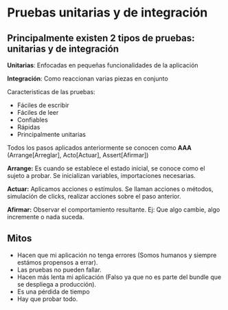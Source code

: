 # Pruebas unitarias y de integración

## Principalmente existen 2 tipos de pruebas: unitarias y de integración

**Unitarias**: Enfocadas en pequeñas funcionalidades de la aplicación

**Integración**: Como reaccionan varias piezas en conjunto

Caracteristicas de las pruebas:

- Fáciles de escribir
- Fáciles de leer
- Confiables
- Rápidas
- Principalmente unitarias

Todos los pasos aplicados anteriormente se conocen como **AAA** (Arrange\[Arreglar], Acto\[Actuar], Assert\[Afirmar])

**Arrange:** Es cuando se establece el estado inicial, se conoce como el sujeto a probar. Se inicializan variables, importaciones necesarias.

**Actuar:** Aplicamos acciones o estímulos. Se llaman acciones o métodos, simulación de clicks, realizar acciones sobre el paso anterior.

**Afirmar:** Observar el comportamiento resultante. Ej: Que algo cambie, algo incremente o nada suceda.

## Mitos

- Hacen que mi aplicación no tenga errores (Somos humanos y siempre estámos propensos a errar).
- Las pruebas no pueden fallar.
- Hacen más lenta mi aplicación (Falso ya que no es parte del bundle que se despliega a producción).
- Es una pérdida de tiempo
- Hay que probar todo.

